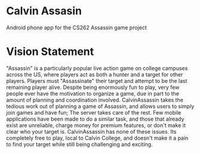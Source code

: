 # Calvin Assasin
Android phone app for the CS262 Assassin game project

# Vision Statement
"Assassin" is a particularly popular live action game on college campuses across the US, where players act as both a hunter and a target for other players. Players must "Assassinate" their target and attempt to be the last remaining player alive. Despite being enormously fun to play, very few people ever have the motivation to organize a game, due in part to the amount of planning and coordination involved. CalvinAssassin takes the tedious work out of planning a game of Assassin, and allows users to simply join games and have fun; The server takes care of the rest. Few mobile applications have been made to do a similar task, and those that already exist are unreliable, charge money for premium features, or don't make it clear who your target is. CalvinAssassin has none of these issues. Its completely free to play, local to Calvin College, and doesn't make it a pain to find your target while still being challenging and exciting.
